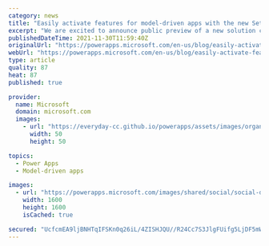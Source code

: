 ```yaml
---
category: news
title: "Easily activate features for model-driven apps with the new Settings solution component (Public preview)"
excerpt: "We are excited to announce public preview of a new solution component named Settings. Using settings, application authors can, with just a few clicks, activate or configure features for a model-driven app. This allows them to easily and quickly provide a customized experience for end-users. These settings"
publishedDateTime: 2021-11-30T11:59:40Z
originalUrl: "https://powerapps.microsoft.com/en-us/blog/easily-activate-features-for-model-driven-apps-with-the-new-settings-solution-component-public-preview/"
webUrl: "https://powerapps.microsoft.com/en-us/blog/easily-activate-features-for-model-driven-apps-with-the-new-settings-solution-component-public-preview/"
type: article
quality: 87
heat: 87
published: true

provider:
  name: Microsoft
  domain: microsoft.com
  images:
    - url: "https://everyday-cc.github.io/powerapps/assets/images/organizations/microsoft.com-50x50.jpg"
      width: 50
      height: 50

topics:
  - Power Apps
  - Model-driven apps

images:
  - url: "https://powerapps.microsoft.com/images/shared/social/social-default-image.png"
    width: 1600
    height: 1600
    isCached: true

secured: "UcfcmEA9ljBNHTqIFSKn0q26iL/4ZISHJQU//R24Cc7S3JlgFUifg5LjDF5mWm0+nmhi5RB7zDQxOrbRClCQmc+5ihnUMszt0PfhObKgrcHCGPzFuJD5JnNPfe4RwHJetuj+bXkfs+jHpJ094hg7pRfO04at2EluC1BFdY3CDBVYoCkYsd53urkNIaDBBNNFrroQ07aOQPu/XCPI3kzL73Uile1jQIzvmrNRUQaH3nE1gQ5IgmWGnZ8O8oLTMe0XuKPfpMfYtgwdzoNUptSAigT8Q8akR2DZN2KVe55gKgYaO747CTM+tP+6ENLINzVWsm9wxYaCwoclOVnY+ViADxPKDqkfyKf+RV8mWFau3B8=;sPeoeWQdx4fWKOw9QHnAaQ=="
---
```


